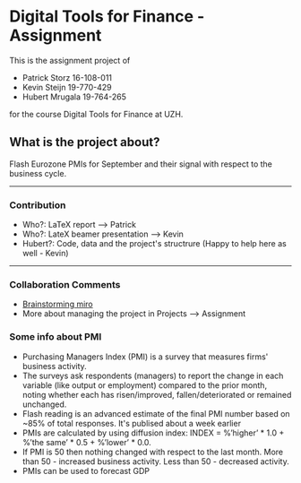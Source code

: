 # Digital Tools for Finance - Assignment

This is the assignment project of
- Patrick Storz  16-108-011
- Kevin Steijn   19-770-429
- Hubert Mrugala 19-764-265

for the course Digital Tools for Finance at UZH.

## What is the project about?

Flash Eurozone PMIs for September and their signal with respect to the business cycle.

* * *
### Contribution
- Who?: LaTeX report --> Patrick 
- Who?: LateX beamer presentation --> Kevin
- Hubert?: Code, data and the project's structrure (Happy to help here as well - Kevin)

* * *
### Collaboration Comments
- [Brainstorming miro](https://miro.com/app/board/o9J_khn4A3g=/)
- More about managing the project in Projects --> Assignment

### Some info about PMI
- Purchasing Managers Index (PMI) is a survey that measures firms' business activity.
- The surveys ask respondents (managers) to report the change in each variable (like output or employment) compared to the prior month, noting whether each has risen/improved, fallen/deteriorated or remained unchanged.
- Flash reading is an advanced estimate of the final PMI number based on ~85% of total responses. It's publised about a week earlier
- PMIs are calculated by using diffusion index: INDEX = %’higher’ * 1.0 + %’the same’ * 0.5 + %’lower’ * 0.0.
- If PMI is 50 then nothing changed with respect to the last month. More than 50 - increased business activity. Less than 50 - decreased activity.
- PMIs can be used to forecast GDP
